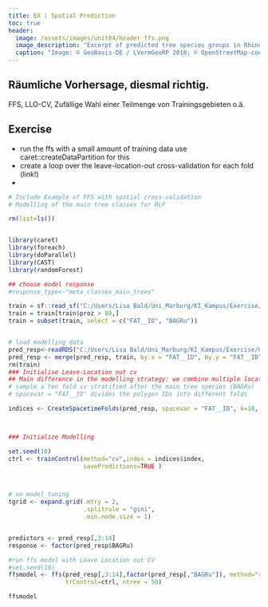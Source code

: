 ```yaml
---
title: EX | Spatial Prediction
toc: true
header:
  image: /assets/images/unit04/header_ffs.png
  image_description: "Excerpt of predicted tree species groups in Rhineland-Palatinate"
  caption: "Image: © GeoBasis-DE / LVermGeoRP 2018; © OpenStreetMap-contributors; © Hansen/UMD/Google/USGS/NASA; © ESA - produced from ESA remote sensing data"
---
```


## Räumliche Vorhersage, diesmal richtig. 



FFS, LLO-CV, 
Zufällige Wahl einer Teilmenge von Trainingsgebieten o.ä.

## Exercise

* run the ffs with a small amount of training data use caret::createDataPartition for this
* create a loop over the leave-location-out cross-validation for each fold (link!)
* 


```r
# Include Example of FFS with spatial cross-validation
# Modelling of the main tree classes for RLP

rm(list=ls())


library(caret)
library(foreach)
library(doParallel)
library(CAST)
library(randomForest)

## choose model response
#response_type<-"meta_classes_main_trees"

train = sf::read_sf("C:/Users/Lisa Bald/Uni_Marburg/KI_Kampus/Exercise/Unit03/train.gpkg")
train = train[train$proz > 80,]
train = subset(train, select = c("FAT__ID", "BAGRu"))


# load modelling data
pred_resp<-readRDS("C:/Users/Lisa Bald/Uni_Marburg/KI_Kampus/Exercise/Unit03/RLP_extract.RDS")
pred_resp <- merge(pred_resp, train, by.x = "FAT__ID", by.y = "FAT__ID")
rm(train)
### Initialise Leave-Location out cv
## Main difference in the modelling strategy: we combine multiple location in the folds
# sample a ten fold cv stratified after the main tree species (BAGRu)
# spacevar = "FAT__ID" divides the polygon IDs into different folds

indices <- CreateSpacetimeFolds(pred_resp, spacevar = "FAT__ID", k=10, class = "BAGRu")



### Initialize Modelling

set.seed(10)
ctrl <- trainControl(method="cv",index = indices$index,
                     savePredictions=TRUE )



# no model tuning
tgrid <- expand.grid(.mtry = 2,
                     .splitrule = "gini",
                     .min.node.size = 1)


predictors <- pred_resp[,3:14]
response <- factor(pred_resp$BAGRu)

#run ffs model with Leave Location out CV
#set.seed(10)
ffsmodel <- ffs(pred_resp[,3:14],factor(pred_resp[,"BAGRu"]), method="rf",
                trControl=ctrl, ntree = 50)

ffsmodel


```
